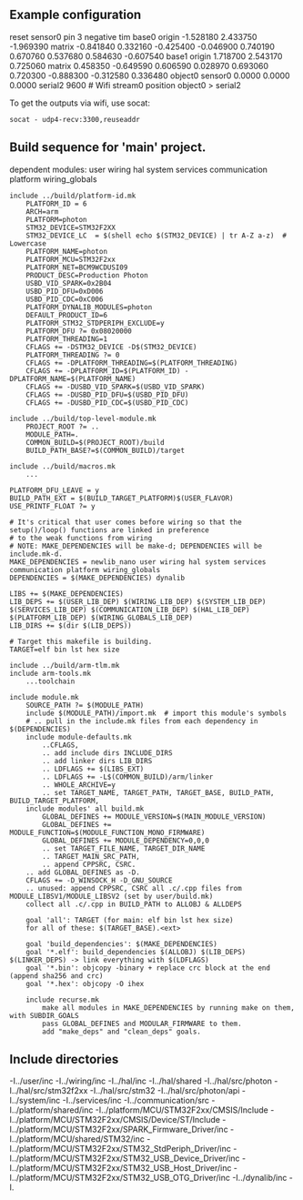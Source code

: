 ## Example configuration
reset
sensor0 pin 3 negative tim
base0 origin -1.528180 2.433750 -1.969390 matrix -0.841840 0.332160 -0.425400 -0.046900 0.740190 0.670760 0.537680 0.584630 -0.607540
base1 origin 1.718700 2.543170 0.725060 matrix 0.458350 -0.649590 0.606590 0.028970 0.693060 0.720300 -0.888300 -0.312580 0.336480
object0 sensor0 0.0000 0.0000 0.0000
serial2 9600  # Wifi
stream0 position object0 > serial2


To get the outputs via wifi, use socat:
```
socat - udp4-recv:3300,reuseaddr
```

## Build sequence for 'main' project.
dependent modules: user wiring hal system services communication platform wiring_globals

    include ../build/platform-id.mk
        PLATFORM_ID = 6
        ARCH=arm
        PLATFORM=photon
        STM32_DEVICE=STM32F2XX
        STM32_DEVICE_LC  = $(shell echo $(STM32_DEVICE) | tr A-Z a-z)  # Lowercase
        PLATFORM_NAME=photon
        PLATFORM_MCU=STM32F2xx
        PLATFORM_NET=BCM9WCDUSI09
        PRODUCT_DESC=Production Photon
        USBD_VID_SPARK=0x2B04
        USBD_PID_DFU=0xD006
        USBD_PID_CDC=0xC006
        PLATFORM_DYNALIB_MODULES=photon
        DEFAULT_PRODUCT_ID=6
        PLATFORM_STM32_STDPERIPH_EXCLUDE=y
        PLATFORM_DFU ?= 0x08020000
        PLATFORM_THREADING=1
        CFLAGS += -DSTM32_DEVICE -D$(STM32_DEVICE)
        PLATFORM_THREADING ?= 0
        CFLAGS += -DPLATFORM_THREADING=$(PLATFORM_THREADING)
        CFLAGS += -DPLATFORM_ID=$(PLATFORM_ID) -DPLATFORM_NAME=$(PLATFORM_NAME)
        CFLAGS += -DUSBD_VID_SPARK=$(USBD_VID_SPARK)
        CFLAGS += -DUSBD_PID_DFU=$(USBD_PID_DFU)
        CFLAGS += -DUSBD_PID_CDC=$(USBD_PID_CDC)

    include ../build/top-level-module.mk
        PROJECT_ROOT ?= ..
        MODULE_PATH=.
        COMMON_BUILD=$(PROJECT_ROOT)/build
        BUILD_PATH_BASE?=$(COMMON_BUILD)/target

    include ../build/macros.mk
        ...

    PLATFORM_DFU_LEAVE = y
    BUILD_PATH_EXT = $(BUILD_TARGET_PLATFORM)$(USER_FLAVOR)
    USE_PRINTF_FLOAT ?= y

    # It's critical that user comes before wiring so that the setup()/loop() functions are linked in preference
    # to the weak functions from wiring
    # NOTE: MAKE_DEPENDENCIES will be make-d; DEPENDENCIES will be include.mk-d.
    MAKE_DEPENDENCIES = newlib_nano user wiring hal system services communication platform wiring_globals
    DEPENDENCIES = $(MAKE_DEPENDENCIES) dynalib

    LIBS += $(MAKE_DEPENDENCIES)
    LIB_DEPS += $(USER_LIB_DEP) $(WIRING_LIB_DEP) $(SYSTEM_LIB_DEP) $(SERVICES_LIB_DEP) $(COMMUNICATION_LIB_DEP) $(HAL_LIB_DEP) $(PLATFORM_LIB_DEP) $(WIRING_GLOBALS_LIB_DEP)
    LIB_DIRS += $(dir $(LIB_DEPS))

    # Target this makefile is building.
    TARGET=elf bin lst hex size

    include ../build/arm-tlm.mk
    include arm-tools.mk
        ...toolchain

    include module.mk
        SOURCE_PATH ?= $(MODULE_PATH)
        include $(MODULE_PATH)/import.mk  # import this module's symbols
        # .. pull in the include.mk files from each dependency in $(DEPENDENCIES)
        include module-defaults.mk
            ..CFLAGS, 
            .. add include dirs INCLUDE_DIRS
            .. add linker dirs LIB_DIRS
            .. LDFLAGS += $(LIBS_EXT)
            .. LDFLAGS += -L$(COMMON_BUILD)/arm/linker
            .. WHOLE_ARCHIVE=y
            .. set TARGET_NAME, TARGET_PATH, TARGET_BASE, BUILD_PATH, BUILD_TARGET_PLATFORM, 
        include modules' all build.mk
            GLOBAL_DEFINES += MODULE_VERSION=$(MAIN_MODULE_VERSION)
            GLOBAL_DEFINES += MODULE_FUNCTION=$(MODULE_FUNCTION_MONO_FIRMWARE)
            GLOBAL_DEFINES += MODULE_DEPENDENCY=0,0,0
            .. set TARGET_FILE_NAME, TARGET_DIR_NAME
            .. TARGET_MAIN_SRC_PATH,
            .. append CPPSRC, CSRC.
        .. add GLOBAL_DEFINES as -D.
        CFLAGS += -D_WINSOCK_H -D_GNU_SOURCE
        .. unused: append CPPSRC, CSRC all .c/.cpp files from MODULE_LIBSV1/MODULE_LIBSV2 (set by user/build.mk)
        collect all .c/.cpp in BUILD_PATH to ALLOBJ & ALLDEPS

        goal 'all': TARGET (for main: elf bin lst hex size)
        for all of these: $(TARGET_BASE).<ext>

        goal 'build_dependencies': $(MAKE_DEPENDENCIES)
        goal '*.elf': build_dependencies $(ALLOBJ) $(LIB_DEPS) $(LINKER_DEPS) -> link everything with $(LDFLAGS)
        goal '*.bin': objcopy -binary + replace crc block at the end (append sha256 and crc)
        goal '*.hex': objcopy -O ihex

        include recurse.mk
            make all modules in MAKE_DEPENDENCIES by running make on them, with SUBDIR_GOALS
            pass GLOBAL_DEFINES and MODULAR_FIRMWARE to them.
            add "make_deps" and "clean_deps" goals.

## Include directories
-I../user/inc
-I../wiring/inc
-I../hal/inc
-I../hal/shared
-I../hal/src/photon
-I../hal/src/stm32f2xx
-I../hal/src/stm32
-I../hal/src/photon/api
-I../system/inc
-I../services/inc
-I../communication/src
-I../platform/shared/inc
-I../platform/MCU/STM32F2xx/CMSIS/Include
-I../platform/MCU/STM32F2xx/CMSIS/Device/ST/Include
-I../platform/MCU/STM32F2xx/SPARK_Firmware_Driver/inc
-I../platform/MCU/shared/STM32/inc
-I../platform/MCU/STM32F2xx/STM32_StdPeriph_Driver/inc
-I../platform/MCU/STM32F2xx/STM32_USB_Device_Driver/inc
-I../platform/MCU/STM32F2xx/STM32_USB_Host_Driver/inc
-I../platform/MCU/STM32F2xx/STM32_USB_OTG_Driver/inc
-I../dynalib/inc
-I.

